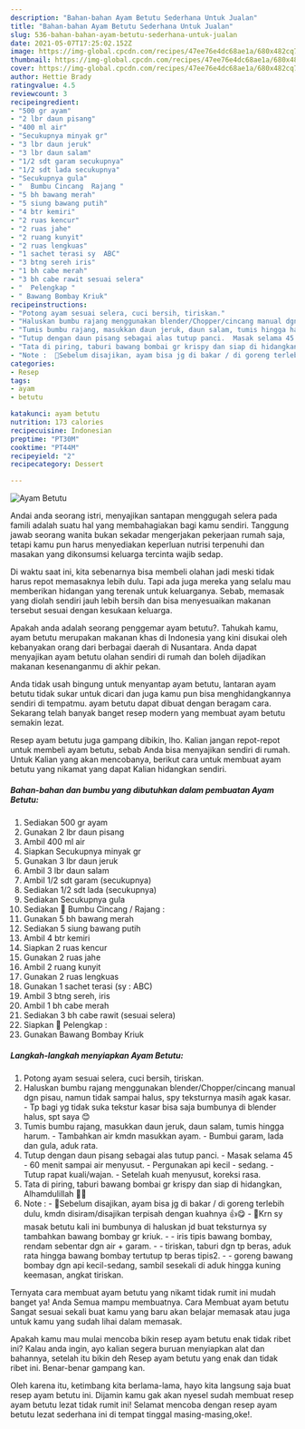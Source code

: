 ```yaml
---
description: "Bahan-bahan Ayam Betutu Sederhana Untuk Jualan"
title: "Bahan-bahan Ayam Betutu Sederhana Untuk Jualan"
slug: 536-bahan-bahan-ayam-betutu-sederhana-untuk-jualan
date: 2021-05-07T17:25:02.152Z
image: https://img-global.cpcdn.com/recipes/47ee76e4dc68ae1a/680x482cq70/ayam-betutu-foto-resep-utama.jpg
thumbnail: https://img-global.cpcdn.com/recipes/47ee76e4dc68ae1a/680x482cq70/ayam-betutu-foto-resep-utama.jpg
cover: https://img-global.cpcdn.com/recipes/47ee76e4dc68ae1a/680x482cq70/ayam-betutu-foto-resep-utama.jpg
author: Hettie Brady
ratingvalue: 4.5
reviewcount: 3
recipeingredient:
- "500 gr ayam"
- "2 lbr daun pisang"
- "400 ml air"
- "Secukupnya minyak gr"
- "3 lbr daun jeruk"
- "3 lbr daun salam"
- "1/2 sdt garam secukupnya"
- "1/2 sdt lada secukupnya"
- "Secukupnya gula"
- "  Bumbu Cincang  Rajang "
- "5 bh bawang merah"
- "5 siung bawang putih"
- "4 btr kemiri"
- "2 ruas kencur"
- "2 ruas jahe"
- "2 ruang kunyit"
- "2 ruas lengkuas"
- "1 sachet terasi sy  ABC"
- "3 btng sereh iris"
- "1 bh cabe merah"
- "3 bh cabe rawit sesuai selera"
- "  Pelengkap "
- " Bawang Bombay Kriuk"
recipeinstructions:
- "Potong ayam sesuai selera, cuci bersih, tiriskan."
- "Haluskan bumbu rajang menggunakan blender/Chopper/cincang manual dgn pisau, namun tidak sampai halus, spy teksturnya masih agak kasar. Tp bagi yg tidak suka tekstur kasar bisa saja bumbunya di blender halus, spt saya 😊"
- "Tumis bumbu rajang, masukkan daun jeruk, daun salam, tumis hingga harum. Tambahkan air kmdn masukkan ayam. Bumbui garam, lada dan gula, aduk rata."
- "Tutup dengan daun pisang sebagai alas tutup panci.  Masak selama 45 - 60 menit sampai air menyusut.  Pergunakan api kecil - sedang. Tutup rapat kuali/wajan. Setelah kuah menyusut, koreksi rasa."
- "Tata di piring, taburi bawang bombai gr krispy dan siap di hidangkan, Alhamdulillah 🙏😊"
- "Note :  🔼Sebelum disajikan, ayam bisa jg di bakar / di goreng terlebih dulu, kmdn disiram/disajikan terpisah dengan kuahnya 👍😋 🔼Krn sy masak betutu kali ini bumbunya di haluskan jd buat teksturnya sy tambahkan bawang bombay gr kriuk. - iris tipis bawang bombay, rendam sebentar dgn air + garam. - tiriskan, taburi dgn tp beras, aduk rata hingga bawang bombay tertutup tp beras tipis2. - goreng bawang bombay dgn api kecil-sedang, sambil sesekali di aduk hingga kuning keemasan, angkat tiriskan."
categories:
- Resep
tags:
- ayam
- betutu

katakunci: ayam betutu 
nutrition: 173 calories
recipecuisine: Indonesian
preptime: "PT30M"
cooktime: "PT44M"
recipeyield: "2"
recipecategory: Dessert

---
```



![Ayam Betutu](https://img-global.cpcdn.com/recipes/47ee76e4dc68ae1a/680x482cq70/ayam-betutu-foto-resep-utama.jpg)

Andai anda seorang istri, menyajikan santapan menggugah selera pada famili adalah suatu hal yang membahagiakan bagi kamu sendiri. Tanggung jawab seorang  wanita bukan sekadar mengerjakan pekerjaan rumah saja, tetapi kamu pun harus menyediakan keperluan nutrisi terpenuhi dan masakan yang dikonsumsi keluarga tercinta wajib sedap.

Di waktu  saat ini, kita sebenarnya bisa membeli olahan jadi meski tidak harus repot memasaknya lebih dulu. Tapi ada juga mereka yang selalu mau memberikan hidangan yang terenak untuk keluarganya. Sebab, memasak yang diolah sendiri jauh lebih bersih dan bisa menyesuaikan makanan tersebut sesuai dengan kesukaan keluarga. 



Apakah anda adalah seorang penggemar ayam betutu?. Tahukah kamu, ayam betutu merupakan makanan khas di Indonesia yang kini disukai oleh kebanyakan orang dari berbagai daerah di Nusantara. Anda dapat menyajikan ayam betutu olahan sendiri di rumah dan boleh dijadikan makanan kesenanganmu di akhir pekan.

Anda tidak usah bingung untuk menyantap ayam betutu, lantaran ayam betutu tidak sukar untuk dicari dan juga kamu pun bisa menghidangkannya sendiri di tempatmu. ayam betutu dapat dibuat dengan beragam cara. Sekarang telah banyak banget resep modern yang membuat ayam betutu semakin lezat.

Resep ayam betutu juga gampang dibikin, lho. Kalian jangan repot-repot untuk membeli ayam betutu, sebab Anda bisa menyajikan sendiri di rumah. Untuk Kalian yang akan mencobanya, berikut cara untuk membuat ayam betutu yang nikamat yang dapat Kalian hidangkan sendiri.

<!--inarticleads1-->

##### Bahan-bahan dan bumbu yang dibutuhkan dalam pembuatan Ayam Betutu:

1. Sediakan 500 gr ayam
1. Gunakan 2 lbr daun pisang
1. Ambil 400 ml air
1. Siapkan Secukupnya minyak gr
1. Gunakan 3 lbr daun jeruk
1. Ambil 3 lbr daun salam
1. Ambil 1/2 sdt garam (secukupnya)
1. Sediakan 1/2 sdt lada (secukupnya)
1. Sediakan Secukupnya gula
1. Sediakan  🌠 Bumbu Cincang / Rajang :
1. Gunakan 5 bh bawang merah
1. Sediakan 5 siung bawang putih
1. Ambil 4 btr kemiri
1. Siapkan 2 ruas kencur
1. Gunakan 2 ruas jahe
1. Ambil 2 ruang kunyit
1. Gunakan 2 ruas lengkuas
1. Gunakan 1 sachet terasi (sy : ABC)
1. Ambil 3 btng sereh, iris
1. Ambil 1 bh cabe merah
1. Sediakan 3 bh cabe rawit (sesuai selera)
1. Siapkan  🌠 Pelengkap :
1. Gunakan  Bawang Bombay Kriuk




<!--inarticleads2-->

##### Langkah-langkah menyiapkan Ayam Betutu:

1. Potong ayam sesuai selera, cuci bersih, tiriskan.
1. Haluskan bumbu rajang menggunakan blender/Chopper/cincang manual dgn pisau, namun tidak sampai halus, spy teksturnya masih agak kasar. - Tp bagi yg tidak suka tekstur kasar bisa saja bumbunya di blender halus, spt saya 😊
1. Tumis bumbu rajang, masukkan daun jeruk, daun salam, tumis hingga harum. - Tambahkan air kmdn masukkan ayam. - Bumbui garam, lada dan gula, aduk rata.
1. Tutup dengan daun pisang sebagai alas tutup panci.  - Masak selama 45 - 60 menit sampai air menyusut.  - Pergunakan api kecil - sedang. - Tutup rapat kuali/wajan. - Setelah kuah menyusut, koreksi rasa.
1. Tata di piring, taburi bawang bombai gr krispy dan siap di hidangkan, Alhamdulillah 🙏😊
1. Note :  - 🔼Sebelum disajikan, ayam bisa jg di bakar / di goreng terlebih dulu, kmdn disiram/disajikan terpisah dengan kuahnya 👍😋 - 🔼Krn sy masak betutu kali ini bumbunya di haluskan jd buat teksturnya sy tambahkan bawang bombay gr kriuk. - - iris tipis bawang bombay, rendam sebentar dgn air + garam. - - tiriskan, taburi dgn tp beras, aduk rata hingga bawang bombay tertutup tp beras tipis2. - - goreng bawang bombay dgn api kecil-sedang, sambil sesekali di aduk hingga kuning keemasan, angkat tiriskan.




Ternyata cara membuat ayam betutu yang nikamt tidak rumit ini mudah banget ya! Anda Semua mampu membuatnya. Cara Membuat ayam betutu Sangat sesuai sekali buat kamu yang baru akan belajar memasak atau juga untuk kamu yang sudah lihai dalam memasak.

Apakah kamu mau mulai mencoba bikin resep ayam betutu enak tidak ribet ini? Kalau anda ingin, ayo kalian segera buruan menyiapkan alat dan bahannya, setelah itu bikin deh Resep ayam betutu yang enak dan tidak ribet ini. Benar-benar gampang kan. 

Oleh karena itu, ketimbang kita berlama-lama, hayo kita langsung saja buat resep ayam betutu ini. Dijamin kamu gak akan nyesel sudah membuat resep ayam betutu lezat tidak rumit ini! Selamat mencoba dengan resep ayam betutu lezat sederhana ini di tempat tinggal masing-masing,oke!.


